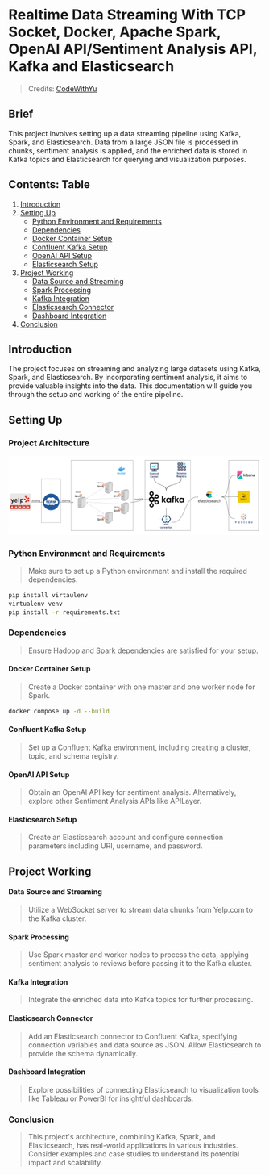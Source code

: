 # Realtime Data Streaming With TCP Socket, Docker, Apache Spark, OpenAI API/Sentiment Analysis API, Kafka and Elasticsearch

> Credits: [CodeWithYu](https://www.youtube.com/watch?v=ETdyFfYZaqU)

## Brief

This project involves setting up a data streaming pipeline using Kafka, Spark, and Elasticsearch. Data from a large JSON file is processed in chunks, sentiment analysis is applied, and the enriched data is stored in Kafka topics and Elasticsearch for querying and visualization purposes.

## Contents: Table

1. [Introduction](#introduction)
2. [Setting Up](#setting-up)
   - [Python Environment and Requirements](#python-environment-and-requirements)
   - [Dependencies](#dependencies)
   - [Docker Container Setup](#docker-container-setup)
   - [Confluent Kafka Setup](#confluent-kafka-setup)
   - [OpenAI API Setup](#openai-api-setup)
   - [Elasticsearch Setup](#elasticsearch-setup)
3. [Project Working](#project-working)
   - [Data Source and Streaming](#data-source-and-streaming)
   - [Spark Processing](#spark-processing)
   - [Kafka Integration](#kafka-integration)
   - [Elasticsearch Connector](#elasticsearch-connector)
   - [Dashboard Integration](#dashboard-integration)
4. [Conclusion](#conclusion)

## Introduction

The project focuses on streaming and analyzing large datasets using Kafka, Spark, and Elasticsearch. By incorporating sentiment analysis, it aims to provide valuable insights into the data. This documentation will guide you through the setup and working of the entire pipeline.

## Setting Up
### Project Architecture
![](System_architecture.png)

### Python Environment and Requirements

> Make sure to set up a Python environment and install the required dependencies.

```bash
pip install virtaulenv
virtualenv venv
pip install -r requirements.txt
```

### Dependencies

> Ensure Hadoop and Spark dependencies are satisfied for your setup.

#### Docker Container Setup

> Create a Docker container with one master and one worker node for Spark.
```bash
docker compose up -d --build
```

#### Confluent Kafka Setup

> Set up a Confluent Kafka environment, including creating a cluster, topic, and schema registry.

#### OpenAI API Setup

> Obtain an OpenAI API key for sentiment analysis. Alternatively, explore other Sentiment Analysis APIs like APILayer.

#### Elasticsearch Setup

> Create an Elasticsearch account and configure connection parameters including URI, username, and password.

## Project Working

#### Data Source and Streaming

> Utilize a WebSocket server to stream data chunks from Yelp.com to the Kafka cluster.

#### Spark Processing

> Use Spark master and worker nodes to process the data, applying sentiment analysis to reviews before passing it to the Kafka cluster.

#### Kafka Integration

> Integrate the enriched data into Kafka topics for further processing.

#### Elasticsearch Connector

> Add an Elasticsearch connector to Confluent Kafka, specifying connection variables and data source as JSON. Allow Elasticsearch to provide the schema dynamically.

#### Dashboard Integration

> Explore possibilities of connecting Elasticsearch to visualization tools like Tableau or PowerBI for insightful dashboards.

### Conclusion

> This project's architecture, combining Kafka, Spark, and Elasticsearch, has real-world applications in various industries. Consider examples and case studies to understand its potential impact and scalability.
